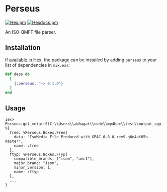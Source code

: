 # Perseus
[![Hex.pm](https://img.shields.io/badge/hex-v0.1.0-orange)](https://hex.pm/packages/perseus)
[![Hexdocs.pm](https://img.shields.io/badge/api-hexdocs-brightgreen)](https://hexdocs.pm/perseus)

An ISO-BMFF file parser.

## Installation

If [available in Hex](https://hex.pm/docs/publish), the package can be installed
by adding `perseus` to your list of dependencies in `mix.exs`:

```elixir
def deps do
  [
    {:perseus, "~> 0.1.0"}
  ]
end
```

## Usage
```
iex> Perseus.get_meta(~S(C:\\Users\\abhagat\\code\\mp4box\\test\\output_squirrel.mp4))
%{
  free: %Perseus.Boxes.Free{
    data: "IsoMedia File Produced with GPAC 0.8.0-rev9-g6e4af05b-master",
    name: :free
  },
  ftyp: %Perseus.Boxes.FTyp{
    compatible_brands: ["isom", "avc1"],
    major_brand: "isom",
    minor_version: 1,
    name: :ftyp
  },
  ...
}
```
